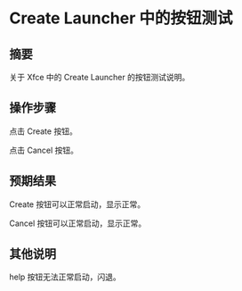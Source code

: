 # Create Launcher 中的按钮测试

## 摘要

关于 Xfce 中的 Create Launcher 的按钮测试说明。

## 操作步骤

点击 Create 按钮。

点击 Cancel 按钮。

## 预期结果

Create 按钮可以正常启动，显示正常。

Cancel 按钮可以正常启动，显示正常。

## 其他说明

help 按钮无法正常启动，闪退。
